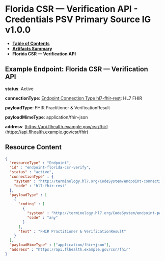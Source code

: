 # Florida CSR — Verification API - Credentials PSV Primary Source IG v1.0.0

* [**Table of Contents**](toc.md)
* [**Artifacts Summary**](artifacts.md)
* **Florida CSR — Verification API**

## Example Endpoint: Florida CSR — Verification API

**status**: Active

**connectionType**: [Endpoint Connection Type hl7-fhir-rest](http://terminology.hl7.org/6.5.0/CodeSystem-endpoint-connection-type.html#endpoint-connection-type-hl7-fhir-rest): HL7 FHIR

**payloadType**: FHIR Practitioner & VerificationResult

**payloadMimeType**: application/fhir+json

**address**: [https://api.flhealth.example.gov/csr/fhir](https://api.flhealth.example.gov/csr/fhir)



## Resource Content

```json
{
  "resourceType" : "Endpoint",
  "id" : "endpoint-florida-csr-verify",
  "status" : "active",
  "connectionType" : {
    "system" : "http://terminology.hl7.org/CodeSystem/endpoint-connection-type",
    "code" : "hl7-fhir-rest"
  },
  "payloadType" : [
    {
      "coding" : [
        {
          "system" : "http://terminology.hl7.org/CodeSystem/endpoint-payload-type",
          "code" : "any"
        }
      ],
      "text" : "FHIR Practitioner & VerificationResult"
    }
  ],
  "payloadMimeType" : ["application/fhir+json"],
  "address" : "https://api.flhealth.example.gov/csr/fhir"
}

```
